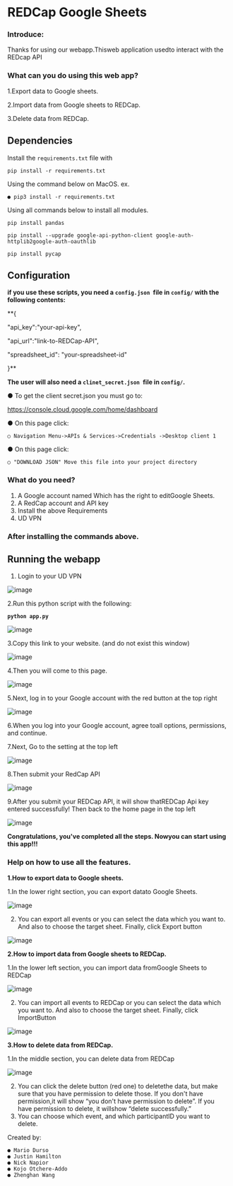 # REDCap Google Sheets

### Introduce:

Thanks for using our webapp.Thisweb application usedto interact with the REDcap API

### What can you do using this web app?

1.Export data to Google sheets.


2.Import data from Google sheets to REDCap.


3.Delete data from REDCap.

## Dependencies

Install the ```requirements.txt``` file with 
```
pip install -r requirements.txt
```
Using the command below on MacOS. ex.
```
● pip3 install -r requirements.txt
```
Using all commands below to install all modules.
```
pip install pandas

pip install --upgrade google-api-python-client google-auth-httplib2google-auth-oauthlib

pip install pycap
```

## Configuration

**if you use these scripts, you need a ```config.json ```file in ```config/``` with the following
contents:**

**{

"api_key":"your-api-key",

"api_url":"link-to-REDCap-API",

"spreadsheet_id": "your-spreadsheet-id"

}**

**The user will also need a ```clinet_secret.json ```file in ```config/```.**

● To get the client secret.json you must go to:

https://console.cloud.google.com/home/dashboard

● On this page click:

    ○ Navigation Menu->APIs & Services->Credentials ->Desktop client 1

● On this page click:

    ○ "DOWNLOAD JSON" Move this file into your project directory

### What do you need?

1. A Google account named Which has the right to editGoogle Sheets.
2. A RedCap account and API key
3. Install the above Requirements
4. UD VPN


### After installing the commands above.

## Running the webapp

1. Login to your UD VPN


![image](https://user-images.githubusercontent.com/54848986/117843794-b9238380-b2b1-11eb-903c-0144cc3780e1.png)

2.Run this python script with the following:

**```python app.py```**

![image](https://user-images.githubusercontent.com/54848986/117843979-e2dcaa80-b2b1-11eb-9a53-2e34b0944943.png)

3.Copy this link to your website. (and do not exist this window)

![image](https://user-images.githubusercontent.com/54848986/117844048-f4be4d80-b2b1-11eb-947a-915fa9641b19.png)

4.Then you will come to this page.

![image](https://user-images.githubusercontent.com/54848986/117844116-01db3c80-b2b2-11eb-848e-c761e281abae.png)

5.Next, log in to your Google account with the red button at the top right

![image](https://user-images.githubusercontent.com/54848986/117844214-13244900-b2b2-11eb-964a-862d404159bb.png)

6.When you log into your Google account, agree toall options, permissions, and continue.


7.Next, Go to the setting at the top left

![image](https://user-images.githubusercontent.com/54848986/117844305-29320980-b2b2-11eb-93d0-488e849b4041.png)

8.Then submit your RedCap API

![image](https://user-images.githubusercontent.com/54848986/117845738-677bf880-b2b3-11eb-8479-a152f9ceeec4.png)

9.After you submit your REDCap API, it will show thatREDCap Api key entered successfully!
Then back to the home page in the top left

![image](https://user-images.githubusercontent.com/54848986/117845829-78c50500-b2b3-11eb-9113-6890916ee4d9.png)

**Congratulations, you've completed all the steps. Nowyou can start using this
app!!!**


### Help on how to use all the features.

**1.How to export data to Google sheets.**

1.In the lower right section, you can export datato Google Sheets.

![image](https://user-images.githubusercontent.com/54848986/117846018-a27e2c00-b2b3-11eb-9064-310ae0955629.png)

2. You can export all events or you can select the data which you want to. And also to choose
the target sheet. Finally, click Export button

![image](https://user-images.githubusercontent.com/54848986/117846107-b75abf80-b2b3-11eb-8b84-a9056783b232.png)

**2.How to import data from Google sheets to REDCap.**

1.In the lower left section, you can import data fromGoogle Sheets to REDCap

![image](https://user-images.githubusercontent.com/54848986/117846178-c6417200-b2b3-11eb-94bf-2cad0b78cafe.png)

2. You can import all events to REDCap or you can select the data which you want to. And also
to choose the target sheet. Finally, click ImportButton

![image](https://user-images.githubusercontent.com/54848986/117846244-d5282480-b2b3-11eb-8199-fe9dde134e92.png)

**3.How to delete data from REDCap.** 

1.In the middle section, you can delete data from REDCap

![image](https://user-images.githubusercontent.com/54848986/117846283-e07b5000-b2b3-11eb-8211-b834a56b515f.png)

2. You can click the delete button (red one) to deletethe data, but make sure that you have
permission to delete those. If you don't have permission,it will show “you don't have permission
to delete”. If you have permission to delete, it willshow “delete successfully.”
3. You can choose which event, and which participantID you want to delete.



Created by:

```
● Mario Durso
● Justin Hamilton
● Nick Napior
● Kojo Otchere-Addo
● Zhenghan Wang
```
